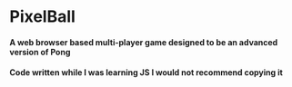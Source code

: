 # PixelBall

#### A web browser based multi-player game designed to be an advanced version of Pong

#### Code written while I was learning JS I would not recommend copying it
